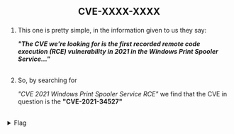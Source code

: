 ## <p style="text-align: center;">CVE-XXXX-XXXX</p>

<ol>
    <li>
    This one is pretty simple, in the information given to us they say:

*__"The CVE we're looking for is the first recorded remote code execution (RCE) vulnerability in 2021 in the Windows Print Spooler Service..."__*
</li>
<br/>
    <li>
    So, by searching for

_"CVE 2021 Windows Print Spooler Service RCE"_ we find that the CVE in question is the **"CVE-2021-34527"**
</li>
</ol>
<br/>

<details>
    <summary> Flag </summary>
    
    picoCTF{CVE-2021-34527}
</details>
